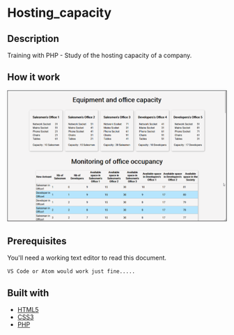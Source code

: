 # Hosting_capacity

## Description

Training with PHP - Study of the hosting capacity of a company.

## How it work

![hosting_capacity](./art/hosting_capacity.gif)

## Prerequisites

You'll need a working text editor to read this document.

```
VS Code or Atom would work just fine.....
```


## Built with

- [HTML5](https://developer.mozilla.org/es/docs/HTML/HTML5)
- [CSS3](https://developer.mozilla.org/en-US/docs/Archive/CSS3)
- [PHP](https://www.php.net/)

